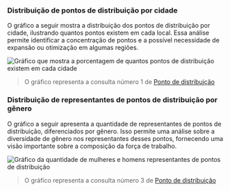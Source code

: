 ### Distribuição de pontos de distribuição por cidade
O gráfico a seguir mostra a distribuição dos pontos de distribuição por cidade, ilustrando quantos pontos existem em cada local. Essa análise permite identificar a concentração de pontos e a possível necessidade de expansão ou otimização em algumas regiões.

![Gráfico que mostra a porcentagem de quantos pontos de distribuição existem em cada cidade](../../../assets/gráficos/ponto-de-distribuicao-1.png)
> O gráfico representa a consulta número 1 de [Ponto de distribuição](ponto-de-distribuico.sql)


### Distribuição de representantes de pontos de distribuição por gênero
O gráfico a seguir apresenta a quantidade de representantes de pontos de distribuição, diferenciados por gênero. Isso permite uma análise sobre a diversidade de gênero nos representantes desses pontos, fornecendo uma visão importante sobre a composição da força de trabalho.

![Gráfico da quantidade de mulheres e homens representantes de pontos de distribuição](../../../assets/gráficos/ponto-de-distribuicao-2.png)
> O gráfico representa a consulta número 3 de [Ponto de distribuição](ponto-de-distribuico.sql)